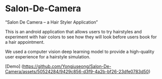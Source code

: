 # Salon-De-Camera
“Salon De Camera – a Hair Styler Application”

This is an android application that allows users to try hairstyles and experiment with hair colors to see how they will look before users book for a hair appointment.

We used a computer vision deep learning model to provide a high-quality user experience for a hairstyle simulation.

[Demo] (https://github.com/Yongjuseong/Salon-De-Camera/assets/50524284/9429c856-d3f9-4a2b-bf26-23dfe0783d50)
